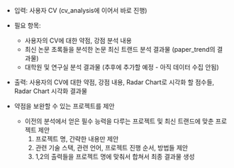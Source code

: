 - 입력: 사용자 CV (cv_analysis에 이어서 바로 진행)
- 필요 항목: 
    - 사용자의 CV에 대한 약점, 강점 분석 내용
    - 최신 논문 초록들을 분석한 논문 최신 트랜드 분석 결과물 (paper_trend의 결과물)
    - 대학원 및 연구실 분석 결과물 (추후에 추가할 예정 - 아직 데이터 수집 안됨)
- 출력: 사용자의 CV에 대한 약점, 강점 내용, Radar Chart로 시각화 할 점수들, Radar Chart 시각화 결과물


- 약점을 보완할 수 있는 프로젝트를 제안
    - 이전의 분석에서 얻은 필수 능력을 다루는 프로젝트 및 최신 트랜드에 맞춘 프로젝트 제안
        1. 프로젝트 명, 간략한 내용만 제안
        2. 관련 기술 스택, 관련 언어, 프로젝트 진행 순서, 방법들 제안
        3. 1,2의 출력들을 프로젝트 명에 맞춰서 합쳐서 최종 결과물 생성